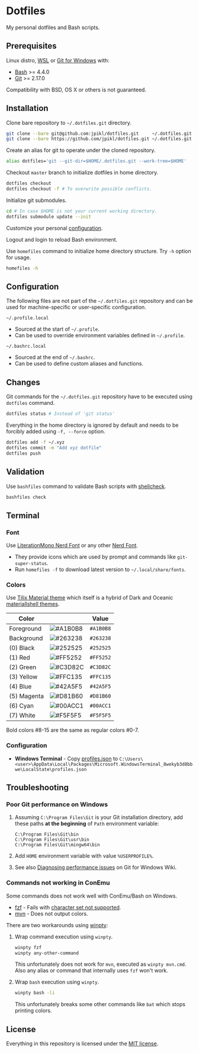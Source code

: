 # Dotfiles

My personal dotfiles and Bash scripts.

## Prerequisites

Linux distro, [WSL](https://github.com/Microsoft/WSL) or [Git for Windows](https://gitforwindows.org/) with:

- [Bash](https://www.gnu.org/software/bash) >= 4.4.0
- [Git](https://git-scm.com) >= 2.17.0

Compatibility with BSD, OS X or others is not guaranteed.

## Installation

Clone bare repository to `~/.dotfiles.git` directory.

```bash
git clone --bare git@github.com:jpikl/dotfiles.git     ~/.dotfiles.git # SSH
git clone --bare https://github.com/jpikl/dotfiles.git ~/.dotfiles.git # HTTPS
```

Create an alias for git to operate under the cloned repository.

```bash
alias dotfiles='git --git-dir=$HOME/.dotfiles.git --work-tree=$HOME'
```

Checkout `master` branch to initialize dotfiles in home directory.

```bash
dotfiles checkout
dotfiles checkout -f # To overwrite possible conflicts.
```

Initialize git submodules.

```bash
cd # In case $HOME is not your current working directory.
dotfiles submodule update --init
```

Customize your personal [configuration](#configuration).

Logout and login to reload Bash environment.

Use `homefiles` command to initialize home directory structure.
Try `-h` option for usage.

```bash
homefiles -h
```

## Configuration

The following files are not part of the `~/.dotfiles.git` repository and
can be used for machine-specific or user-specific configuration.

`~/.profile.local`

- Sourced at the start of `~/.profile`.
- Can be used to override environment variables defined in `~/.profile`.

`~/.bashrc.local`

- Sourced at the end of `~/.bashrc`.
- Can be used to define custom aliases and functions.

## Changes

Git commands for the `~/.dotfiles.git` repository have to be executed
using `dotfiles` command.

```bash
dotfiles status # Instead of 'git status'
```

Everything in the home directory is ignored by default and
needs to be  forcibly added using `-f, --force` option.

```bash
dotfiles add -f ~/.xyz
dotfiles commit -m "Add xyz dotfile"
dotfiles push
```

## Validation

Use `bashfiles` command to validate Bash scripts with [shellcheck](https://shellcheck.net).

```bash
bashfiles check
```

## Terminal

### Font

Use [LiterationMono Nerd Font](https://github.com/ryanoasis/nerd-fonts/tree/master/patched-fonts/LiberationMono)
or any other [Nerd Font](https://www.nerdfonts.com).

- They provide icons which are used by prompt and commands like `git-super-status`.
- Run `homefiles -f` to download latest version to `~/.local/share/fonts`.

### Colors

Use [Tilix Material theme](https://github.com/gnunn1/tilix/blob/master/data/schemes/material.json)
which itself is a hybrid of Dark and Oceanic [materiallshell themes](https://materialshell.carloscuesta.me).

| Color       |                                                          | Value     |
| ----------- | -------------------------------------------------------- | --------- |
| Foreground  | ![#A1B0B8](https://placehold.it/16/A1B0B8/000000?text=+) | `#A1B0B8` |
| Background  | ![#263238](https://placehold.it/16/263238/000000?text=+) | `#263238` |
| (0) Black   | ![#252525](https://placehold.it/16/252525/000000?text=+) | `#252525` |
| (1) Red     | ![#FF5252](https://placehold.it/16/FF5252/000000?text=+) | `#FF5252` |
| (2) Green   | ![#C3D82C](https://placehold.it/16/C3D82C/000000?text=+) | `#C3D82C` |
| (3) Yellow  | ![#FFC135](https://placehold.it/16/FFC135/000000?text=+) | `#FFC135` |
| (4) Blue    | ![#42A5F5](https://placehold.it/16/42A5F5/000000?text=+) | `#42A5F5` |
| (5) Magenta | ![#D81B60](https://placehold.it/16/D81B60/000000?text=+) | `#D81B60` |
| (6) Cyan    | ![#00ACC1](https://placehold.it/16/00ACC1/000000?text=+) | `#00ACC1` |
| (7) White   | ![#F5F5F5](https://placehold.it/16/F5F5F5/000000?text=+) | `#F5F5F5` |

Bold colors #8-15 are the same as regular colors #0-7.

### Configuration

- **Windows Terminal** - Copy [profiles.json](../.config/templates/WindowsTerminal/profiles.json) to `C:\Users\<user>\AppData\Local\Packages\Microsoft.WindowsTerminal_8wekyb3d8bbwe\LocalState\profiles.json`

## Troubleshooting

### Poor Git performance on Windows

1. Assuming `C:\Program Files\Git` is your Git installation directory,
   add these paths **at the beginning** of `Path` environment variable:

   ```text
   C:\Program Files\Git\bin
   C:\Program Files\Git\usr\bin
   C:\Program Files\Git\mingw64\bin
   ```

2. Add `HOME` environment variable with value `%USERPROFILE%`.
3. See also [Diagnosing performance issues](https://github.com/git-for-windows/git/wiki/Diagnosing-performance-issues) on Git for Windows Wiki.

### Commands not working in ConEmu

Some commands does not work well with ConEmu/Bash on Windows.

- [fzf](https://github.com/junegunn/fzf) - Fails with [character set not supported](https://github.com/junegunn/fzf/issues/963).
- [mvn](https://maven.apache.org) - Does not output colors.

There are two workarounds using [winpty](https://github.com/rprichard/winpty):

1. Wrap command execution using `winpty`.

   ```bash
   winpty fzf
   winpty any-other-command
   ```

   This unfortunately does not work for `mvn`, executed as `winpty mvn.cmd`.
   Also any alias or command that internally uses `fzf` won't work.

2. Wrap `bash` execution using `winpty`.

    ```bash
   winpty bash -li
   ```

   This unfortunately breaks some other commands like `bat` which
   stops printing colors.

## License

Everything in this repository is licensed under the [MIT license](LICENSE.md).
